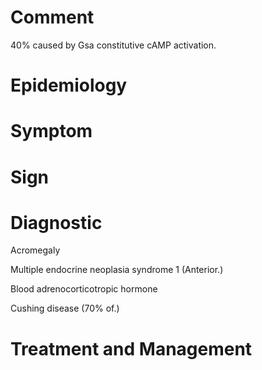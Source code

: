 # Comment

40% caused by Gsa constitutive cAMP activation.

# Epidemiology

# Symptom

# Sign

# Diagnostic

Acromegaly

Multiple endocrine neoplasia syndrome 1
(Anterior.)

Blood adrenocorticotropic hormone

Cushing disease
(70% of.)

# Treatment and Management
